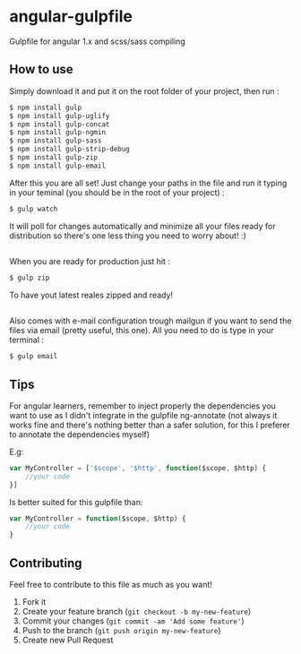 # angular-gulpfile
Gulpfile for angular 1.x and scss/sass compiling

## How to use
Simply download it and put it on the root folder of your project, then run :

```bash
$ npm install gulp
$ npm install gulp-uglify
$ npm install gulp-concat
$ npm install gulp-ngmin
$ npm install gulp-sass
$ npm install gulp-strip-debug
$ npm install gulp-zip
$ npm install gulp-email

```
After this you are all set! Just change your paths in the file and run it typing in your teminal (you should be in the root of your project) :

```bash
$ gulp watch
```

It will poll for changes automatically and minimize all your files ready for distribution so there's one less thing you need to worry about! :)

##

When you are ready for production just hit :
```bash
$ gulp zip
```
To have yout latest reales zipped and ready!

##

Also comes with e-mail configuration trough mailgun if you want to send the files via email (pretty useful, this one). All you need to do is type in your terminal :
```bash
$ gulp email
```
## Tips

For angular learners, remember to inject properly the dependencies you want to use as I didn't integrate in the gulpfile ng-annotate (not always it works fine and there's nothing better than a safer solution, for this I preferer to annotate the dependencies myself)

E.g: 

```javascript
var MyController = ['$scope', '$http', function($scope, $http) {
    //your code
}]
```
Is better suited for this gulpfile than:

```javascript
var MyController = function($scope, $http) {
    //your code
}
```

## Contributing

Feel free to contribute to this file as much as you want!

1. Fork it
2. Create your feature branch (`git checkout -b my-new-feature`)
3. Commit your changes (`git commit -am 'Add some feature'`)
4. Push to the branch (`git push origin my-new-feature`)
5. Create new Pull Request
